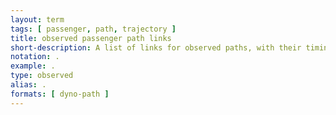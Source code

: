```yaml
---
layout: term
tags: [ passenger, path, trajectory ]
title: observed passenger path links
short-description: A list of links for observed paths, with their timing and costs, that a passenger has been observed taking.  Often gained from an on-board survey or GPS data.
notation: .
example: .
type: observed
alias: .
formats: [ dyno-path ]
---
```

